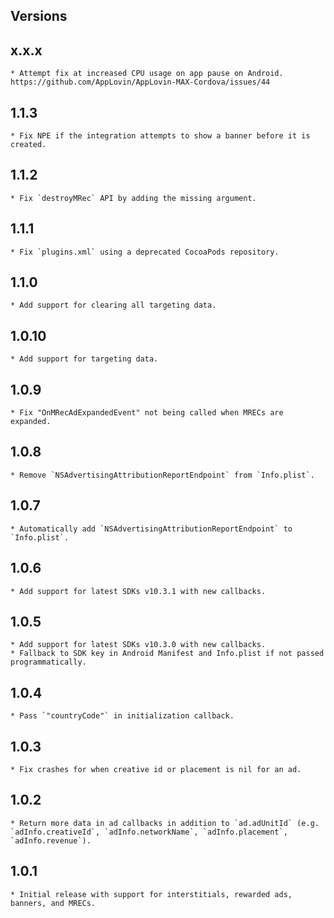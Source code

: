 ## Versions

## x.x.x
    * Attempt fix at increased CPU usage on app pause on Android. https://github.com/AppLovin/AppLovin-MAX-Cordova/issues/44
## 1.1.3
    * Fix NPE if the integration attempts to show a banner before it is created.
## 1.1.2
    * Fix `destroyMRec` API by adding the missing argument.
## 1.1.1
    * Fix `plugins.xml` using a deprecated CocoaPods repository.
## 1.1.0
    * Add support for clearing all targeting data. 
## 1.0.10
    * Add support for targeting data. 
## 1.0.9
    * Fix "OnMRecAdExpandedEvent" not being called when MRECs are expanded.
## 1.0.8
    * Remove `NSAdvertisingAttributionReportEndpoint` from `Info.plist`.
## 1.0.7
    * Automatically add `NSAdvertisingAttributionReportEndpoint` to `Info.plist`.
## 1.0.6
    * Add support for latest SDKs v10.3.1 with new callbacks.
## 1.0.5
    * Add support for latest SDKs v10.3.0 with new callbacks.
    * Fallback to SDK key in Android Manifest and Info.plist if not passed programmatically.
## 1.0.4
    * Pass `"countryCode"` in initialization callback.
## 1.0.3
    * Fix crashes for when creative id or placement is nil for an ad.
## 1.0.2
    * Return more data in ad callbacks in addition to `ad.adUnitId` (e.g. `adInfo.creativeId`, `adInfo.networkName`, `adInfo.placement`, `adInfo.revenue`).
## 1.0.1
    * Initial release with support for interstitials, rewarded ads, banners, and MRECs.
